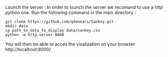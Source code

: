Lounch the server :
In order to lounch the server we recomand to use a http python one. Run the following command in the main directory :

```
git clone https://github.com/qdonnars/Sankey.git
mkdir data
cp path_to_data_to_display data/sankey.csv
python -m http.server 8000
```

You will then be able to acces the visalization on your browser http://localhost:8000/
